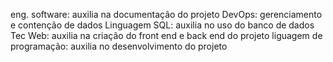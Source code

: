 eng. software: auxilia na documentação do projeto
DevOps: gerenciamento e contenção de dados
Linguagem SQL: auxilia no uso do banco de dados
Tec Web: auxilia na criação do front end e back end do projeto
liguagem de programação: auxilia no desenvolvimento do projeto

